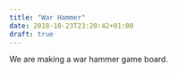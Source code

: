 ```yaml
---
title: "War Hammer"
date: 2018-10-23T23:20:42+01:00
draft: true
---
```


We are making a war hammer game board.
